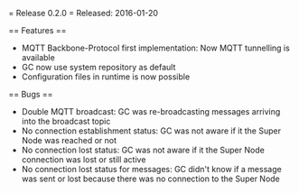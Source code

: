 = Release 0.2.0 =
Released: 2016-01-20

== Features ==
- MQTT Backbone-Protocol first implementation: Now MQTT tunnelling is available
- GC now use system repository as default
- Configuration files in runtime is now possible 

== Bugs ==
- Double MQTT broadcast: GC was re-broadcasting messages arriving into the broadcast topic
- No connection establishment status: GC was not aware if it the Super Node was reached or not
- No connection lost status: GC was not aware if it the Super Node connection was lost or still active
- No connection lost status for messages: GC didn't know if a message was sent or lost because there was no connection to the Super Node
